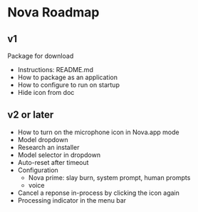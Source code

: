 # Nova Roadmap

## v1
Package for download
- Instructions: README.md
- How to package as an application
- How to configure to run on startup
- Hide icon from doc

## v2 or later
- How to turn on the microphone icon in Nova.app mode
- Model dropdown
- Research an installer
- Model selector in dropdown
- Auto-reset after timeout
- Configuration
    - Nova prime: slay burn, system prompt, human prompts
    - voice
- Cancel a reponse in-process by clicking the icon again
- Processing indicator in the menu bar



